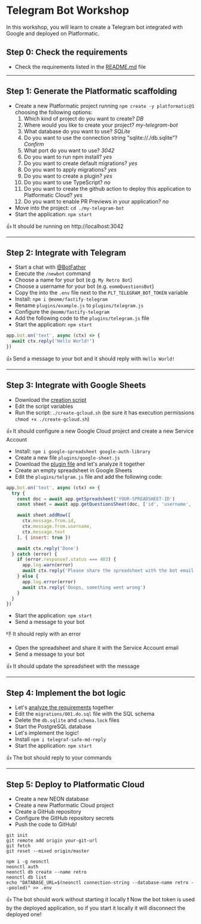 # Telegram Bot Workshop

In this workshop, you will learn to create a Telegram bot integrated with Google and deployed on Platformatic.

## Step 0: Check the requirements

- Check the requirements listed in the [README.md](../README.md) file

---

## Step 1: Generate the Platformatic scaffolding

- Create a new Platformatic project running `npm create -y platformatic@1` choosing the following options:
  1. Which kind of project do you want to create? _DB_
  1. Where would you like to create your project? _my-telegram-bot_
  1. What database do you want to use? _SQLite_
  1. Do you want to use the connection string "sqlite://./db.sqlite"? _Confirm_
  1. What port do you want to use? _3042_
  1. Do you want to run npm install? _yes_
  1. Do you want to create default migrations? _yes_
  1. Do you want to apply migrations? _yes_
  1. Do you want to create a plugin? _yes_
  1. Do you want to use TypeScript? _no_
  1. Do you want to create the github action to deploy this application to Platformatic Cloud? _yes_
  1. Do you want to enable PR Previews in your application? _no_
- Move into the project: `cd ./my-telegram-bot`
- Start the application: `npm start`

👍 It should be running on http://localhost:3042

---

## Step 2: Integrate with Telegram

- Start a chat with [@BotFather](https://t.me/BotFather)
- Execute the `/newbot` command
- Choose a name for your bot (e.g. `My Retro Bot`)
- Choose a username for your bot (e.g. `eommQuestionsBot`)
- Copy the into the `.env` file next to the `PLT_TELEGRAM_BOT_TOKEN` variable
- Install: `npm i @eomm/fastify-telegram`
- Rename `plugins/example.js` to `plugins/telegram.js`
- Configure the `@eomm/fastify-telegram`
- Add the following code to the `plugins/telegram.js` file
- Start the application: `npm start`

```js
app.bot.on('text', async (ctx) => {
  await ctx.reply('Hello World!')
})
```

👍 Send a message to your bot and it should reply with `Hello World!`

---

## Step 3: Integrate with Google Sheets

- Download the [creation script][gcloud-cred]
- Edit the script variables
- Run the script: `./create-gcloud.sh` (be sure it has execution permissions `chmod +x ./create-gcloud.sh`)

👍 It should configure a new Google Cloud project and create a new Service Account

- Install: `npm i google-spreadsheet google-auth-library`
- Create a new file `plugins/google-sheet.js`
- Download the [plugin file][google-sheet-plugin] and let's analyze it together
- Create an empty spreadsheet in Google Sheets
- Edit the `plugins/telgram.js` file and add the following code:

```js
app.bot.on('text', async (ctx) => {
  try {
    const doc = await app.getSpreadsheet('YOUR-SPREADSHEET-ID')
    const sheet = await app.getQuestionsSheet(doc, ['id', 'username', 'text'])

    await sheet.addRow([
      ctx.message.from.id,
      ctx.message.from.username,
      ctx.message.text
    ], { insert: true })

    await ctx.reply('Done')
  } catch (error) {
    if (error.response?.status === 403) {
      app.log.warn(error)
      await ctx.reply('Please share the spreadsheet with the bot email: ' + app.serviceAccountEmail)
    } else {
      app.log.error(error)
      await ctx.reply('Ooops, something went wrong')
    }
  }
})
```

- Start the application: `npm start`
- Send a message to your bot

👎 It should reply with an error

- Open the spreadsheet and share it with the Service Account email
- Send a message to your bot

👍 It should update the spreadsheet with the message

---

## Step 4: Implement the bot logic

- Let's [analyze the requirements][bot-logic] together
- Edit the `migrations/001.do.sql` file with the SQL schema
- Delete the `db.sqlite` and `schema.lock` files
- Start the PostgreSQL database
- Let's implement the logic!
- Install `npm i telegraf-safe-md-reply`
- Start the application: `npm start`

👍 The bot should reply to your commands

---

## Step 5: Deploy to Platformatic Cloud

- Create a new NEON database
- Create a new Platformatic Cloud project
- Create a GitHub repository
- Configure the GitHub repository secrets
- Push the code to GitHub!

```
git init
git remote add origin your-git-url
git fetch
git reset --mixed origin/master
```

```
npm i -g neonctl
neonctl auth
neonctl db create --name retro
neonctl db list
echo "DATABASE_URL=$(neonctl connection-string --database-name retro --pooled)" >> .env
```

👍 The bot should work without starting it locally
❗️ Now the bot token is used by the deployed application, so if you start it locally it will disconnect the deployed one!

[gcloud-cred]: http://todo.it/sh-file
[google-sheet-plugin]: http://todo.it/source
[bot-logic]: http://todo.it/slides
